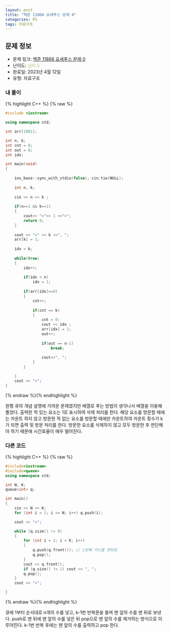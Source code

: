 ```yaml
---
layout: post
title: "백준 11866 요세푸스 문제 0"
categories: PS
tags: 자료구조
---
```


## 문제 정보
- 문제 링크: [백준 11866 요세푸스 문제 0](https://www.acmicpc.net/problem/11866)
- 난이도: <span style="color:#B5C78A">실버 5</span>
- 완료일: 2023년 4월 12일
- 유형: 자료구조

### 내 풀이

{% highlight C++ %} {% raw %}
```C++
#include <iostream>

using namespace std;

int arr[1001];

int n, k;
int cnt = 0;
int out = 0;
int idx;

int main(void)
{
	
	ios_base::sync_with_stdio(false); cin.tie(NULL);	
	
	int n, k;
	
	cin >> n >> k ;
	
	if(n==1 && k==1)
	{
		cout<< "<"<< 1 <<">";
		return 0;
	}
	
	cout << "<" << k <<", ";
	arr[k] = 1;
	
	idx = k;
	
	while(true)
	{
		idx++;
		
		if(idx > n)
			idx = 1;
		
		if(arr[idx]==0)
		{
			cnt++;
		
			if(cnt == k)
			{
				cnt = 0;
				cout << idx ;
				arr[idx] = 1;
				out++;
				
				if(out == n-1)
					break;
				
				cout<<", ";
			}
		}

	}
	cout << ">";
}
```
{% endraw %}{% endhighlight %}

원형 큐의 개념 설명에 가까운 문제였지만 배열로 푸는 방법이 생각나서 배열을 이용해 풀었다. 출력한 적 있는 요소는 1로 표시하여 삭제 처리를 한다. 해당 요소를 방문할 때에는 카운트 하지 않고 방문한 적 없는 요소를 방문할 때에만 카운트하여 카운트 횟수가 k가 되면 출력 및 방문 처리를 한다. 방문한 요소를 삭제하지 않고 모두 방문한 후 판단해야 하기 때문에 시간효율이 매우 떨어진다.

### 다른 코드

{% highlight C++ %} {% raw %}
```C++
#include<iostream>
#include<queue>
using namespace std;

int N, K;
queue<int> q;

int main()
{
	cin >> N >> K;
	for (int i = 1; i <= N; i++) q.push(i);

	cout << "<";

	while (q.size() != 0)
	{
		for (int i = 1; i < K; i++)
		{
			q.push(q.front()); // i번째 카드를 맨뒤로
			q.pop();
		}
		cout << q.front();
		if (q.size() != 1) cout << ", ";
		q.pop();
	}
	cout << ">";

}
```
{% endraw %}{% endhighlight %}

큐에 1부터 순서대로 n개의 수를 넣고, k-1번 반복문을 돌며 맨 앞의 수를 맨 뒤로 보낸다. push로 맨 뒤에 맨 앞의 수를 넣은 뒤 pop으로 맨 앞의 수를 제거하는 방식으로 이루어진다. k-1번 반복 후에는 맨 앞의 수를 출력하고 pop 한다.
